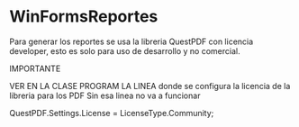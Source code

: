 # WinFormsReportes

Para generar los reportes se usa la libreria QuestPDF con licencia developer, esto es solo para uso de desarrollo y no comercial.

﻿IMPORTANTE

VER	EN LA CLASE PROGRAM LA LINEA donde se configura la licencia de la libreria para los PDF
Sin esa linea no va a funcionar

QuestPDF.Settings.License = LicenseType.Community;
